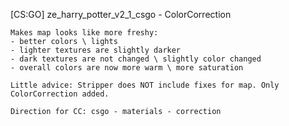 [CS:GO] ze_harry_potter_v2_1_csgo - ColorCorrection
```"ze_harry_potter_v2_1_csgo"
Makes map looks like more freshy: 
- better colors \ lights 
- lighter textures are slightly darker
- dark textures are not changed \ slightly color changed
- overall colors are now more warm \ more saturation 

Little advice: Stripper does NOT include fixes for map. Only ColorCorrection added.

Direction for CC: csgo - materials - correction
```